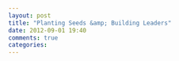 ```yaml
---
layout: post
title: "Planting Seeds &amp; Building Leaders"
date: 2012-09-01 19:40
comments: true
categories: 
---
```

